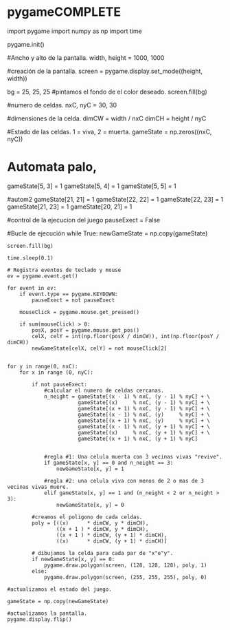 # pygameCOMPLETE

import pygame
import numpy as np
import time

pygame.init()

#Ancho y alto de la pantalla.
width, height = 1000, 1000

#creación de la pantalla.
screen = pygame.display.set_mode((height, width))

bg = 25, 25, 25
#pintamos el fondo de el color deseado.
screen.fill(bg)

#numero de celdas.
nxC, nyC = 30, 30

#dimensiones de la celda.
dimCW = width / nxC
dimCH = height / nyC

#Estado de las celdas. 1 = viva, 2 = muerta.
gameState = np.zeros((nxC, nyC))

# Automata palo,
gameState[5, 3] = 1
gameState[5, 4] = 1
gameState[5, 5] = 1

#autom2
gameState[21, 21] = 1
gameState[22, 22] = 1
gameState[22, 23] = 1
gameState[21, 23] = 1
gameState[20, 21] = 1

#control de la ejecucion del juego
pauseExect = False

#Bucle de ejecución
while True:
    newGameState = np.copy(gameState)

    screen.fill(bg)

    time.sleep(0.1)

    # Registra eventos de teclado y mouse
    ev = pygame.event.get()

    for event in ev:
        if event.type == pygame.KEYDOWN:
            pauseExect = not pauseExect

        mouseClick = pygame.mouse.get_pressed()
        
        if sum(mouseClick) > 0:
            posX, posY = pygame.mouse.get_pos()
            celX, celY = int(np.floor(posX / dimCW)), int(np.floor(posY / dimCH))
            newGameState[celX, celY] = not mouseClick[2]


    for y in range(0, nxC):
        for x in range (0, nyC):

            if not pauseExect:
                #calcular el numero de celdas cercanas.
                n_neight = gameState[(x - 1) % nxC, (y - 1) % nyC] + \
                           gameState[(x)     % nxC, (y - 1) % nyC] + \
                           gameState[(x + 1) % nxC, (y - 1) % nyC] + \
                           gameState[(x - 1) % nxC, (y)     % nyC] + \
                           gameState[(x + 1) % nxC, (y)     % nyC] + \
                           gameState[(x - 1) % nxC, (y + 1) % nyC] + \
                           gameState[(x)     % nxC, (y + 1) % nyC] + \
                           gameState[(x + 1) % nxC, (y + 1) % nyC]                  


                #regla #1: Una celula muerta con 3 vecinas vivas "revive".
                if gameState[x, y] == 0 and n_neight == 3:
                    newGameState[x, y] = 1

                #regla #2: una celula viva con menos de 2 o mas de 3 vecinas vivas muere.  
                elif gameState[x, y] == 1 and (n_neight < 2 or n_neight > 3):
                    newGameState[x, y] = 0

            #creamos el poligono de cada celdas.
            poly = [((x)      * dimCW, y * dimCH),
                    ((x + 1 ) * dimCW, y * dimCH),
                    ((x + 1 ) * dimCW, (y + 1) * dimCH),
                    ((x)      * dimCW, (y + 1) * dimCH)]

            # dibujamos la celda para cada par de "x"e"y".  
            if newGameState[x, y] == 0:   
                pygame.draw.polygon(screen, (128, 128, 128), poly, 1)
            else:
                pygame.draw.polygon(screen, (255, 255, 255), poly, 0)

    #actualizamos el estado del juego.

    gameState = np.copy(newGameState)

    #actualizamos la pantalla.        
    pygame.display.flip()
